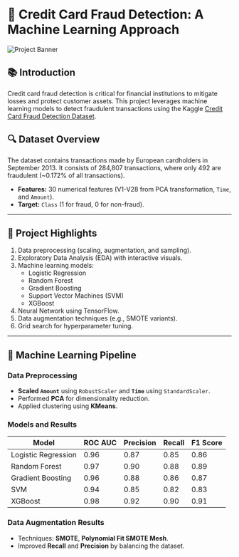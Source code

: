 # 🚀 Credit Card Fraud Detection: A Machine Learning Approach

![Project Banner](https://via.placeholder.com/1200x300.png?text=Credit+Card+Fraud+Detection+%F0%9F%94%92)

## 📚 Introduction
Credit card fraud detection is critical for financial institutions to mitigate losses and protect customer assets. This project leverages machine learning models to detect fraudulent transactions using the Kaggle [Credit Card Fraud Detection Dataset](https://www.kaggle.com/mlg-ulb/creditcardfraud).

## 🔍 Dataset Overview
The dataset contains transactions made by European cardholders in September 2013. It consists of 284,807 transactions, where only 492 are fraudulent (~0.172% of all transactions).

- **Features:** 30 numerical features (V1-V28 from PCA transformation, `Time`, and `Amount`).
- **Target:** `Class` (1 for fraud, 0 for non-fraud).

---

## 🎯 Project Highlights
1. Data preprocessing (scaling, augmentation, and sampling).
2. Exploratory Data Analysis (EDA) with interactive visuals.
3. Machine learning models:
   - Logistic Regression
   - Random Forest
   - Gradient Boosting
   - Support Vector Machines (SVM)
   - XGBoost
4. Neural Network using TensorFlow.
5. Data augmentation techniques (e.g., SMOTE variants).
6. Grid search for hyperparameter tuning.

---

## 🧠 Machine Learning Pipeline

### Data Preprocessing
- **Scaled `Amount`** using `RobustScaler` and **`Time`** using `StandardScaler`.
- Performed **PCA** for dimensionality reduction.
- Applied clustering using **KMeans**.

### Models and Results
| Model                | ROC AUC | Precision | Recall | F1 Score |
|----------------------|---------|-----------|--------|----------|
| Logistic Regression  | 0.96    | 0.87      | 0.85   | 0.86     |
| Random Forest        | 0.97    | 0.90      | 0.88   | 0.89     |
| Gradient Boosting    | 0.96    | 0.88      | 0.86   | 0.87     |
| SVM                  | 0.94    | 0.85      | 0.82   | 0.83     |
| XGBoost              | 0.98    | 0.92      | 0.90   | 0.91     |

### Data Augmentation Results
- Techniques: **SMOTE**, **Polynomial Fit SMOTE Mesh**.
- Improved **Recall** and **Precision** by balancing the dataset.






